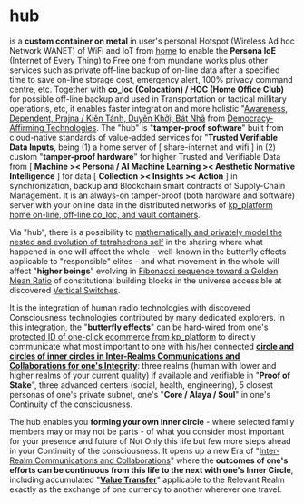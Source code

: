 # hub

is a <b>custom container on metal</b> in user's personal Hotspot (Wireless Ad hoc Network WANET) of WiFi and IoT from <a href="https://github.com/khaiphong/home/" target="_blank">home</a> to enable the <b>Persona IoE</b> (Internet of Every Thing) to Free one from mundane works plus other services such as private off-line backup of on-line data after a specified time to save on-line storage cost, emergency alert, 100% privacy command centre, etc. Together with <b>co_loc (Colocation) / HOC (Home Office Club)</b> for possible off-line backup and used in Transportation or tactical millitary operations, etc, it enables faster integration and more holistic "<a href="https://blog.khaiphong.io/2023/09/awareness.html#Section_1" target="_blank">Awareness, Dependent, Prajna / Kiến Tánh, Duyên Khởi, Bát Nhã</a> from <a href="https://www.youtube.com/watch?v=YVV09S5MDeQ" target="_blank">Democracy-Affirming Technologies</a>. The "hub" is "<b>tamper-proof software</b>" built from cloud-native standards of value-added services for "<b>Trusted Verifiable Data Inputs</b>, being (1) a home server of [ share-internet and wifi ] in (2) custom "<b>tamper-proof hardware</b>" for higher Trusted and Verifiable Data from [ <b>Machine &gt;&lt; Persona / AI Machine Learning &gt;&lt; Aesthetic Normative Intelligence</b> ] for data [ <b>Collection &gt;&lt; Insights  &gt;&lt; Action</b> ] in synchronization, backup and Blockchain smart contracts of Supply-Chain Management. It is an always-on tamper-proof (both hardware and software) server with your online data in the distributed networks of <a href="https://github.com/khaiphong/kp_platform/" target="_blank">kp_platform home on-line, off-line co_loc, and vault containers</a>. 

Via "hub", there is a possibility to <a href="https://www.youtube.com/watch?v=w0ztlIAYTCU" target="_blank">mathematically and privately model the nested and evolution of tetrahedrons self</a> in the sharing where what happened in one will affect the whole - well-known in the butterfly effects applicable to "responsible" elites - and what movement in the whole will affect "<b>higher beings</b>" evolving in <a href="https://blog.khaiphong.io/2023/09/a-light-out-of-darkness.html#Section_2.1" target="_blank">Fibonacci sequence toward a Golden Mean Ratio</a> of constitutional building blocks in the universe accessible at discovered <a href="https://blog.khaiphong.io/2023/09/a-light-out-of-darkness.html#Section_2" target="_blank">Vertical Switches</a>.

It is the integration of human radio technologies with discovered Consciousness technologies contributed by many dedicated explorers. In this integration, the "<b>butterfly effects</b>" can be hard-wired from one's <a href="https://github.com/khaiphong/kp_platform/" target="_blank">protected ID of one-click ecommerce from kp_platform</a> to directly communicate what most important to one with his/her connected <b><a href="https://blog.khaiphong.io/2023/09/list-of-figures-and-tables.html#Figure_11" target="_blank">circle and circles of inner circles in Inter-Realms Communications and Collaborations for one's Integrity</a></b>: three realms (human with lower and higher realms of your current quality) if available and verifiable in "<b>Proof of Stake</b>", three advanced centers (social, health, engineering), 5 closest personas of one's private subnet, one's "<b>Core / Alaya / Soul</b>" in one's Continuity of the consciousness.

The hub enables you <b>forming your own Inner circle</b> - where selected family members may or may not be parts - of what you consider most important for your presence and future of Not Only this life but few more steps ahead in your Continuity of the consciousness. It opens up a new Era of "<a href="https://www.youtube.com/watch?v=P76R8BQ4aL8" target="_blank">Inter-Realm Communications and Collaborations</a>" where the <b>outcomes of one's efforts can be continuous from this life to the next with one's Inner Circle</b>, including accumulated "<b><u>Value Transfer</u></b>" applicable to the Relevant Realm exactly as the exchange of one currency to another wherever one travel.

